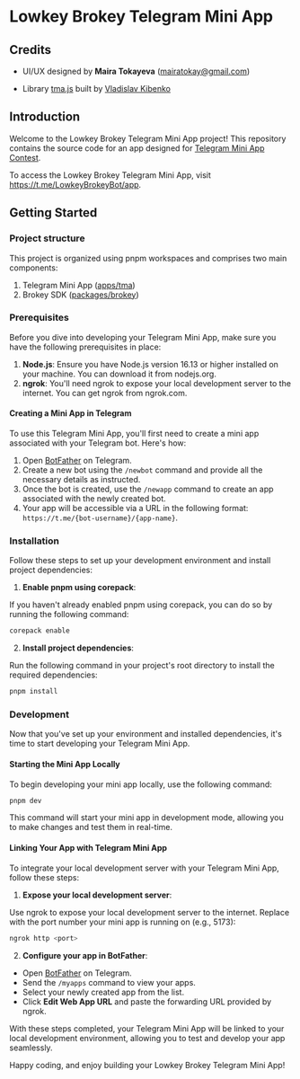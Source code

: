 # Lowkey Brokey Telegram Mini App

## Credits

- UI/UX designed by **Maira Tokayeva** ([mairatokay@gmail.com](mailto:mairatokay@gmail.com))

- Library [tma.js](https://github.com/Telegram-Mini-Apps/tma.js) built by [Vladislav Kibenko](https://github.com/heyqbnk)

## Introduction

Welcome to the Lowkey Brokey Telegram Mini App project! This repository contains the source code for an app designed for [Telegram Mini App Contest](https://t.me/contest/327).

To access the Lowkey Brokey Telegram Mini App, visit https://t.me/LowkeyBrokeyBot/app.

## Getting Started

### Project structure

This project is organized using pnpm workspaces and comprises two main components:

1. Telegram Mini App ([apps/tma](/apps/tma/))
2. Brokey SDK ([packages/brokey](/packages/brokey/))

### Prerequisites

Before you dive into developing your Telegram Mini App, make sure you have the following prerequisites in place:

1. **Node.js**: Ensure you have Node.js version 16.13 or higher installed on your machine. You can download it from nodejs.org.
2. **ngrok**: You'll need ngrok to expose your local development server to the internet. You can get ngrok from ngrok.com.

#### Creating a Mini App in Telegram

To use this Telegram Mini App, you'll first need to create a mini app associated with your Telegram bot. Here's how:

1. Open [BotFather](https://t.me/BotFather) on Telegram.
2. Create a new bot using the `/newbot` command and provide all the necessary details as instructed.
3. Once the bot is created, use the `/newapp` command to create an app associated with the newly created bot.
4. Your app will be accessible via a URL in the following format: `https://t.me/{bot-username}/{app-name}`.

### Installation

Follow these steps to set up your development environment and install project dependencies:

1. **Enable pnpm using corepack**:

If you haven't already enabled pnpm using corepack, you can do so by running the following command:

```bash
corepack enable
```

2. **Install project dependencies**:

Run the following command in your project's root directory to install the required dependencies:

```bash
pnpm install
```

### Development

Now that you've set up your environment and installed dependencies, it's time to start developing your Telegram Mini App.

#### Starting the Mini App Locally

To begin developing your mini app locally, use the following command:

```bash
pnpm dev
```

This command will start your mini app in development mode, allowing you to make changes and test them in real-time.

#### Linking Your App with Telegram Mini App

To integrate your local development server with your Telegram Mini App, follow these steps:

1. **Expose your local development server**:

Use ngrok to expose your local development server to the internet. Replace <port> with the port number your mini app is running on (e.g., 5173):

```bash
ngrok http <port>
```

2. **Configure your app in BotFather**:

- Open [BotFather](https://t.me/BotFather) on Telegram.
- Send the `/myapps` command to view your apps.
- Select your newly created app from the list.
- Click **Edit Web App URL** and paste the forwarding URL provided by ngrok.

With these steps completed, your Telegram Mini App will be linked to your local development environment, allowing you to test and develop your app seamlessly.

Happy coding, and enjoy building your Lowkey Brokey Telegram Mini App!

